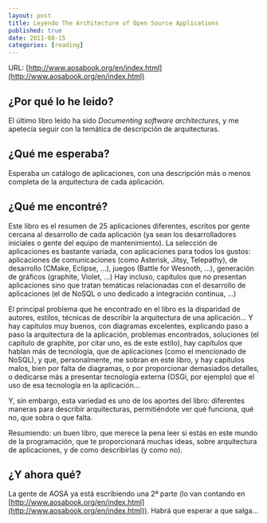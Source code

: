 ```yaml
--- 
layout: post 
title: Leyendo The Architecture of Open Source Applications 
published: true 
date: 2011-08-15 
categories: [reading]
--- 
```

URL: [http://www.aosabook.org/en/index.html](http://www.aosabook.org/en/index.html)

¿Por qué lo he leido?
---------------------
 El último libro leído ha sido *Documenting software architectures*, y me apetecía seguir con la temática de descripción de arquitecturas.

¿Qué me esperaba?
-----------------
 Esperaba un catálogo de aplicaciones, con una descripción más o menos completa de la arquitectura de cada aplicación. 

¿Qué me encontré?
-----------------
Este libro es el resumen de 25 aplicaciones diferentes, escritos por gente cercana al desarrollo de cada aplicación (ya sean los desarrolladores iniciales o gente del equipo de mantenimiento). La
selección de aplicaciones es bastante variada, con aplicaciones para todos los gustos: aplicaciones de comunicaciones (como Asterisk, Jitsy, Telepathy), de desarrollo (CMake, Eclipse, ...), juegos (Battle for Wesnoth, ...), generación de gráficos (graphite, Violet, ...) Hay incluso, capítulos que no presentan aplicaciones sino que tratan temáticas relacionadas con el desarrollo de aplicaciones (el de NoSQL o uno dedicado a integración continua, ...)

El principal problema que he encontrado en el libro es la disparidad de autores, estilos, técnicas de describir la arquitectura de una aplicación... Y hay capítulos muy buenos, con diagramas excelentes, explicando paso a paso la arquitectura de la aplicación, problemas encontrados, soluciones (el capítulo de graphite, por citar uno, es de este estilo), hay capítulos que hablan más de tecnología, que de aplicaciones (como el mencionado de NoSQL), y que, personalmente, me sobran en este libro, y hay capítulos malos, bien por falta de diagramas, o por proporcionar demasiados detalles, o dedicarse más a presentar tecnología externa (OSGi, por ejemplo) que el uso de esa tecnología en la aplicación...

Y, sin embargo, esta variedad es uno de los aportes del libro: diferentes maneras para describir arquitecturas, permitiéndote ver qué funciona, qué no, que sobra o que falta.

Resumiendo: un buen libro, que merece la pena leer si estás en este mundo de la programación, que te proporcionará muchas ideas, sobre arquitectura de aplicaciones, y de como describirlas (y como no).

¿Y ahora qué?
-------------
La gente de AOSA ya está escribiendo una 2ª parte (lo van contando en [http://www.aosabook.org/en/index.html](http://www.aosabook.org/en/index.html)). Habrá que esperar a que salga...
